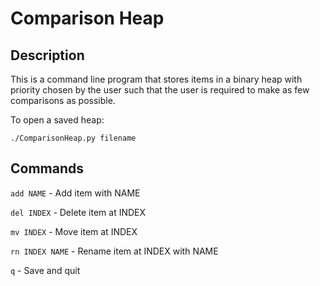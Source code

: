 # Comparison Heap

## Description
This is a command line program that stores items in a binary heap with priority chosen by the user such that the user is required to make as few comparisons as possible.

To open a saved heap:

`./ComparisonHeap.py filename`

## Commands
`add NAME` - Add item with NAME

`del INDEX` - Delete item at INDEX

`mv INDEX` - Move item at INDEX

`rn INDEX NAME` - Rename item at INDEX with NAME

`q` - Save and quit
